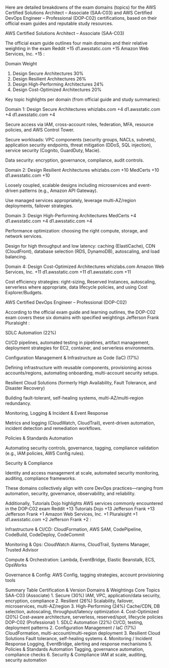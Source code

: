 Here are detailed breakdowns of the exam domains (topics) for the AWS Certified Solutions Architect – Associate (SAA‑C03) and AWS Certified DevOps Engineer – Professional (DOP‑C02) certifications, based on their official exam guides and reputable study resources.

AWS Certified Solutions Architect – Associate (SAA-C03)

The official exam guide outlines four main domains and their relative weighting in the exam 
Reddit
+15
d1.awsstatic.com
+15
Amazon Web Services, Inc.
+15
:

Domain	Weight
1. Design Secure Architectures	30%
2. Design Resilient Architectures	26%
3. Design High-Performing Architectures	24%
4. Design Cost-Optimized Architectures	20%

Key topic highlights per domain (from official guide and study summaries):

Domain 1: Design Secure Architectures 
whizlabs.com
+4
d1.awsstatic.com
+4
d1.awsstatic.com
+4

Secure access via IAM, cross-account roles, federation, MFA, resource policies, and AWS Control Tower.

Secure workloads: VPC components (security groups, NACLs, subnets), application security endpoints, threat mitigation (DDoS, SQL injection), service security (Cognito, GuardDuty, Macie).

Data security: encryption, governance, compliance, audit controls.

Domain 2: Design Resilient Architectures 
whizlabs.com
+10
MedCerts
+10
d1.awsstatic.com
+10

Loosely coupled, scalable designs including microservices and event-driven patterns (e.g., Amazon API Gateway).

Use managed services appropriately, leverage multi-AZ/region deployments, failover strategies.

Domain 3: Design High-Performing Architectures 
MedCerts
+4
d1.awsstatic.com
+4
d1.awsstatic.com
+4

Performance optimization: choosing the right compute, storage, and network services.

Design for high throughput and low latency: caching (ElastiCache), CDN (CloudFront), database selection (RDS, DynamoDB), autoscaling, and load balancing.

Domain 4: Design Cost-Optimized Architectures 
whizlabs.com
Amazon Web Services, Inc.
+11
d1.awsstatic.com
+11
d1.awsstatic.com
+11

Cost efficiency strategies: right-sizing, Reserved Instances, autoscaling, serverless where appropriate, data lifecycle policies, and using Cost Explorer/Budgets.

AWS Certified DevOps Engineer – Professional (DOP-C02)

According to the official exam guide and learning outlines, the DOP-C02 exam covers these six domains with specified weightings 
Jefferson Frank
Pluralsight
:

SDLC Automation (22%)

CI/CD pipelines, automated testing in pipelines, artifact management, deployment strategies for EC2, container, and serverless environments.

Configuration Management & Infrastructure as Code (IaC) (17%)

Defining infrastructure with reusable components, provisioning across accounts/regions, automating onboarding, multi-account security setups.

Resilient Cloud Solutions (formerly High Availability, Fault Tolerance, and Disaster Recovery)

Building fault-tolerant, self-healing systems, multi-AZ/multi-region redundancy.

Monitoring, Logging & Incident & Event Response

Metrics and logging (CloudWatch, CloudTrail), event-driven automation, incident detection and remediation workflows.

Policies & Standards Automation

Automating security controls, governance, tagging, compliance validation (e.g., IAM policies, AWS Config rules).

Security & Compliance

Identity and access management at scale, automated security monitoring, auditing, compliance frameworks.

These domains collectively align with core DevOps practices—ranging from automation, security, governance, observability, and reliability.

Additionally, Tutorials Dojo highlights AWS services commonly encountered in the DOP‑C02 exam 
Reddit
+13
Tutorials Dojo
+13
Jefferson Frank
+13
Jefferson Frank
+1
Amazon Web Services, Inc.
+1
Pluralsight
+1
d1.awsstatic.com
+2
Jefferson Frank
+2
:

Infrastructure & CI/CD: CloudFormation, AWS SAM, CodePipeline, CodeBuild, CodeDeploy, CodeCommit

Monitoring & Ops: CloudWatch Alarms, CloudTrail, Systems Manager, Trusted Advisor

Compute & Orchestration: Lambda, EventBridge, Elastic Beanstalk, ECS, OpsWorks

Governance & Config: AWS Config, tagging strategies, account provisioning tools

Summary Table
Certification & Version	Domains & Weightings	Core Topics
SAA-C03 (Associate)	1. Secure (30%)	IAM, VPC, application/data security, encryption, compliance
	2. Resilient (26%)	Scalability, failover, microservices, multi-AZ/region
	3. High-Performing (24%)	Cache/CDN, DB selection, autoscaling, throughput/latency optimization
	4. Cost-Optimized (20%)	Cost-aware architecture, serverless, reserved/spot, lifecycle policies
DOP-C02 (Professional)	1. SDLC Automation (22%)	CI/CD, testing, deployment patterns
	2. Configuration Management / IaC (17%)	CloudFormation, multi-account/multi-region deployment
	3. Resilient Cloud Solutions	Fault tolerance, self-healing systems
	4. Monitoring / Incident Response	Logging, EventBridge, alerting and response mechanisms
	5. Policies & Standards Automation	Tagging, governance automation, compliance checks
	6. Security & Compliance	IAM at scale, auditing, security automation